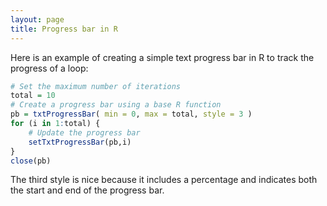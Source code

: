 ```yaml
---
layout: page
title: Progress bar in R
---
```


Here is an example of creating a simple text progress bar in R to track the progress of a loop:

```r
# Set the maximum number of iterations
total = 10
# Create a progress bar using a base R function
pb = txtProgressBar( min = 0, max = total, style = 3 )
for (i in 1:total) {
	# Update the progress bar
	setTxtProgressBar(pb,i)
}
close(pb)
```

The third style is nice because it includes a percentage and indicates both the start and end of the progress bar.
